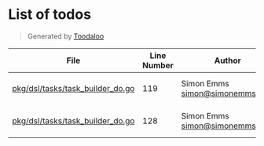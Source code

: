 # List of todos

> Generated by [Toodaloo](https://toodaloo.dev)

| File | Line Number | Author | Message |
| --- | --- | --- | --- |
| [pkg/dsl/tasks/task_builder_do.go](pkg/dsl/tasks/task_builder_do.go#L119) | 119 | Simon Emms <simon@simonemms.com> | handle the output |
| [pkg/dsl/tasks/task_builder_do.go](pkg/dsl/tasks/task_builder_do.go#L128) | 128 | Simon Emms <simon@simonemms.com> | return the output |
